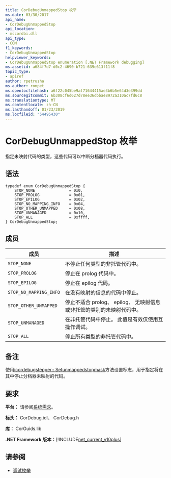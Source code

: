 ```yaml
---
title: CorDebugUnmappedStop 枚举
ms.date: 03/30/2017
api_name:
- CorDebugUnmappedStop
api_location:
- mscordbi.dll
api_type:
- COM
f1_keywords:
- CorDebugUnmappedStop
helpviewer_keywords:
- CorDebugUnmappedStop enumeration [.NET Framework debugging]
ms.assetid: a684f7d7-d0c2-4690-b721-639e613f11f8
topic_type:
- apiref
author: rpetrusha
ms.author: ronpet
ms.openlocfilehash: a6f22c045be9af71644415ae3b6b5e64d3e399dd
ms.sourcegitcommit: 6b308cf6d627d78ee36dbbae8972a310ac7fd6c8
ms.translationtype: MT
ms.contentlocale: zh-CN
ms.lasthandoff: 01/23/2019
ms.locfileid: "54495430"
---
```

# <a name="cordebugunmappedstop-enumeration"></a>CorDebugUnmappedStop 枚举
指定未映射代码的类型，这些代码可以中断分档器代码执行。  
  
## <a name="syntax"></a>语法  
  
```  
typedef enum CorDebugUnmappedStop {  
    STOP_NONE               = 0x0,  
    STOP_PROLOG             = 0x01,  
    STOP_EPILOG             = 0x02,  
    STOP_NO_MAPPING_INFO    = 0x04,  
    STOP_OTHER_UNMAPPED     = 0x08,  
    STOP_UNMANAGED          = 0x10,  
    STOP_ALL                = 0xffff,  
} CorDebugUnmappedStop;  
```  
  
## <a name="members"></a>成员  
  
|成员|描述|  
|------------|-----------------|  
|`STOP_NONE`|不停止任何类型的非托管代码中。|  
|`STOP_PROLOG`|停止在 prolog 代码中。|  
|`STOP_EPILOG`|停止在 epilog 代码。|  
|`STOP_NO_MAPPING_INFO`|在没有映射的信息的代码中停止。|  
|`STOP_OTHER_UNMAPPED`|停止不适合 prolog、 epilog、 无映射信息或非托管的类别的未映射代码中。|  
|`STOP_UNMANAGED`|在非托管代码中停止。 此值是有效仅使用互操作调试。|  
|`STOP_ALL`|停止所有类型的非托管代码中。|  
  
## <a name="remarks"></a>备注  
 使用[icordebugstepper:: Setunmappedstopmask](../../../../docs/framework/unmanaged-api/debugging/icordebugstepper-setunmappedstopmask-method.md)方法设置标志，用于指定将在其中停止分档器未映射的代码。  
  
## <a name="requirements"></a>要求  
 **平台：** 请参阅[系统需求](../../../../docs/framework/get-started/system-requirements.md)。  
  
 **标头：** CorDebug.idl、 CorDebug.h  
  
 **库：** CorGuids.lib  
  
 **.NET Framework 版本：**[!INCLUDE[net_current_v10plus](../../../../includes/net-current-v10plus-md.md)]  
  
## <a name="see-also"></a>请参阅
- [调试枚举](../../../../docs/framework/unmanaged-api/debugging/debugging-enumerations.md)
